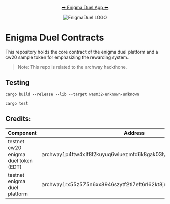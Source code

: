 <div align="center">

[ ⮫ Enigma Duel App ⮪ ](https://enigma-duel.vercel.app)

</div>

<div align="center">

![EnigmaDuel LOGO](https://i.postimg.cc/L8LB4G2n/enigmaduel.jpg)

</div>

# Enigma Duel Contracts

This repository holds the core contract of the enigma duel platform and a cw20 sample token for emphasizing the rewarding system.

> Note: This repo is related to the archway hackthone.

## Testing

```
cargo build --release --lib --target wasm32-unknown-unknown

cargo test
```

## Credits:

| Component                            | Address                                                            |
| ------------------------------------ | ------------------------------------------------------------------ |
| testnet cw20 enigma duel token (EDT) | archway1p4ttw4xlf8l2kuyuq6wluezmfd6k8gak03lycv4d2gr9j4yq4vvs2f9klk |
| testnet enigma duel platform         | archway1rx55z575n6xx8946szytf2tl7eft6rl62kt8jm4cf0zxmz8k86rsqeul77 |
